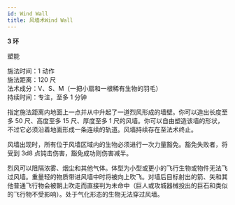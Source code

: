 ```yaml
---
id: Wind Wall
title: 风墙术Wind Wall
---
```


**3 环**

塑能

施法时间：1 动作  
施法距离：120 尺  
法术成分：V、S、M（一把小扇和一根稀有生物的羽毛）  
持续时间：专注，至多 1 分钟

指定施法距离内地面上一点并从中升起了一道烈风形成的墙壁。你可以造出长度至多 50 尺、高度至多 15 尺、厚度至多
1 尺的风墙。你可以自由塑造该墙的形状，不过它必须沿着地面形成一条连续的轨道。风墙持续存在至法术终止。

风墙出现时，所有位于风墙区域内的生物必须进行一次力量豁免。豁免失败者，将受到 3d8 点钝击伤害，豁免成功则伤害减半。

烈风可以阻隔浓雾、烟尘和其他气体。体型为小型或更小的飞行生物或物件无法飞过风墙。重量轻的物质带进风墙中时将被向上吹飞。对墙后目标射出的箭、矢和其他普通飞行物会被朝上吹走而直接判为未命中（巨人或攻城器械投出的巨石和类似的飞行物不受影响）。处于气化形态的生物无法穿过风墙。
